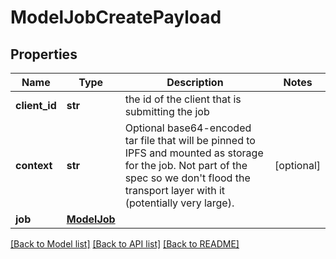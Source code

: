 # ModelJobCreatePayload

## Properties
Name | Type | Description | Notes
------------ | ------------- | ------------- | -------------
**client_id** | **str** | the id of the client that is submitting the job | 
**context** | **str** | Optional base64-encoded tar file that will be pinned to IPFS and mounted as storage for the job. Not part of the spec so we don&#x27;t flood the transport layer with it (potentially very large). | [optional] 
**job** | [**ModelJob**](ModelJob.md) |  | 

[[Back to Model list]](../README.md#documentation-for-models) [[Back to API list]](../README.md#documentation-for-api-endpoints) [[Back to README]](../README.md)

